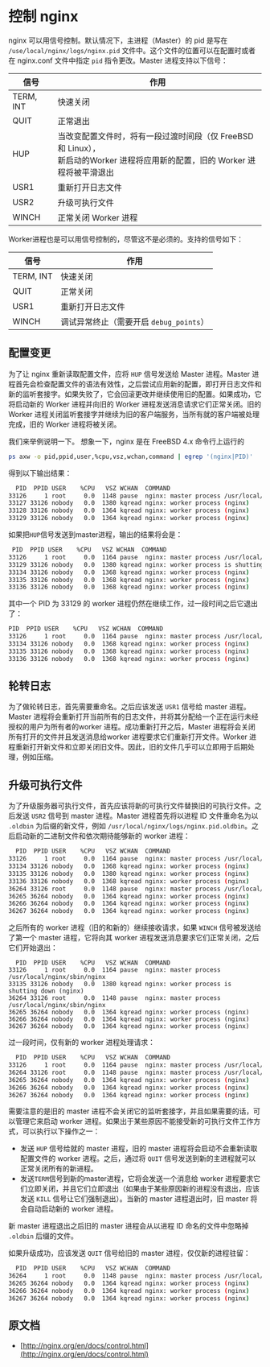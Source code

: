 # 控制 nginx

nginx 可以用信号控制。默认情况下，主进程（Master）的 pid 是写在 `/use/local/nginx/logs/nginx.pid` 文件中。这个文件的位置可以在配置时或者在 nginx.conf 文件中指定 `pid` 指令更改。Master 进程支持以下信号：

信号 | 作用
---|---
TERM, INT | 快速关闭
QUIT| 正常退出
HUP	| 当改变配置文件时，将有一段过渡时间段（仅 FreeBSD 和 Linux），<br/>新启动的Worker 进程将应用新的配置，旧的 Worker 进程将被平滑退出
USR1| 重新打开日志文件
USR2| 升级可执行文件
WINCH| 正常关闭 Worker 进程

Worker进程也是可以用信号控制的，尽管这不是必须的。支持的信号如下：

信号 | 作用
---|---
TERM, INT | 快速关闭
QUIT | 正常关闭
USR1 | 重新打开日志文件
WINCH | 调试异常终止（需要开启 `debug_points`）

## 配置变更

为了让 nginx 重新读取配置文件，应将 `HUP` 信号发送给 Master 进程。Master 进程首先会检查配置文件的语法有效性，之后尝试应用新的配置，即打开日志文件和新的监听套接字。如果失败了，它会回滚更改并继续使用旧的配置。如果成功，它将启动新的 Worker 进程并向旧的 Worker 进程发送消息请求它们正常关闭。旧的 Worker 进程关闭监听套接字并继续为旧的客户端服务，当所有就的客户端被处理完成，旧的 Worker 进程将被关闭。

我们来举例说明一下。 想象一下，nginx 是在 FreeBSD 4.x 命令行上运行的

```bash
ps axw -o pid,ppid,user,%cpu,vsz,wchan,command | egrep '(nginx|PID)'
```

得到以下输出结果：

```bash
  PID  PPID USER    %CPU   VSZ WCHAN  COMMAND
33126     1 root     0.0  1148 pause  nginx: master process /usr/local/nginx/sbin/nginx
33127 33126 nobody   0.0  1380 kqread nginx: worker process (nginx)
33128 33126 nobody   0.0  1364 kqread nginx: worker process (nginx)
33129 33126 nobody   0.0  1364 kqread nginx: worker process (nginx)
```

如果把`HUP`信号发送到master进程，输出的结果将会是：

```bash
 PID  PPID USER    %CPU   VSZ WCHAN  COMMAND
33126     1 root     0.0  1164 pause  nginx: master process /usr/local/nginx/sbin/nginx
33129 33126 nobody   0.0  1380 kqread nginx: worker process is shutting down (nginx)
33134 33126 nobody   0.0  1368 kqread nginx: worker process (nginx)
33135 33126 nobody   0.0  1368 kqread nginx: worker process (nginx)
33136 33126 nobody   0.0  1368 kqread nginx: worker process (nginx)
```

其中一个 PID 为 33129 的 worker 进程仍然在继续工作，过一段时间之后它退出了：

```bash
PID  PPID USER    %CPU   VSZ WCHAN  COMMAND
33126     1 root     0.0  1164 pause  nginx: master process /usr/local/nginx/sbin/nginx
33134 33126 nobody   0.0  1368 kqread nginx: worker process (nginx)
33135 33126 nobody   0.0  1368 kqread nginx: worker process (nginx)
33136 33126 nobody   0.0  1368 kqread nginx: worker process (nginx)
```

## 轮转日志

为了做轮转日志，首先需要重命名。之后应该发送 `USR1` 信号给 master 进程。Master 进程将会重新打开当前所有的日志文件，并将其分配给一个正在运行未经授权的用户为所有者的worker 进程。成功重新打开之后，Master 进程将会关闭所有打开的文件并且发送消息给worker 进程要求它们重新打开文件。Worker 进程重新打开新文件和立即关闭旧文件。因此，旧的文件几乎可以立即用于后期处理，例如压缩。

## 升级可执行文件

为了升级服务器可执行文件，首先应该将新的可执行文件替换旧的可执行文件。之后发送 `USR2` 信号到 master 进程。Master 进程首先将以进程 ID 文件重命名为以 `.oldbin` 为后缀的新文件，例如 `/usr/local/nginx/logs/nginx.pid.oldbin`。之后启动新的二进制文件和依次期待能够新的 worker 进程：

```bash
  PID  PPID USER    %CPU   VSZ WCHAN  COMMAND
33126     1 root     0.0  1164 pause  nginx: master process /usr/local/nginx/sbin/nginx
33134 33126 nobody   0.0  1368 kqread nginx: worker process (nginx)
33135 33126 nobody   0.0  1380 kqread nginx: worker process (nginx)
33136 33126 nobody   0.0  1368 kqread nginx: worker process (nginx)
36264 33126 root     0.0  1148 pause  nginx: master process /usr/local/nginx/sbin/nginx
36265 36264 nobody   0.0  1364 kqread nginx: worker process (nginx)
36266 36264 nobody   0.0  1364 kqread nginx: worker process (nginx)
36267 36264 nobody   0.0  1364 kqread nginx: worker process (nginx)
```

之后所有的 worker 进程（旧的和新的）继续接收请求，如果 `WINCH` 信号被发送给了第一个 master 进程，它将向其 worker 进程发送消息要求它们正常关闭，之后它们开始退出：

```
  PID  PPID USER    %CPU   VSZ WCHAN  COMMAND
33126     1 root     0.0  1164 pause  nginx: master process /usr/local/nginx/sbin/nginx
33135 33126 nobody   0.0  1380 kqread nginx: worker process is shutting down (nginx)
36264 33126 root     0.0  1148 pause  nginx: master process /usr/local/nginx/sbin/nginx
36265 36264 nobody   0.0  1364 kqread nginx: worker process (nginx)
36266 36264 nobody   0.0  1364 kqread nginx: worker process (nginx)
36267 36264 nobody   0.0  1364 kqread nginx: worker process (nginx)
```

过一段时间，仅有新的 worker 进程处理请求：

```bash
  PID  PPID USER    %CPU   VSZ WCHAN  COMMAND
33126     1 root     0.0  1164 pause  nginx: master process /usr/local/nginx/sbin/nginx
36264 33126 root     0.0  1148 pause  nginx: master process /usr/local/nginx/sbin/nginx
36265 36264 nobody   0.0  1364 kqread nginx: worker process (nginx)
36266 36264 nobody   0.0  1364 kqread nginx: worker process (nginx)
36267 36264 nobody   0.0  1364 kqread nginx: worker process (nginx)
```

需要注意的是旧的 master 进程不会关闭它的监听套接字，并且如果需要的话，可以管理它来启动 worker 进程。如果出于某些原因不能接受新的可执行文件工作方式，可以执行以下操作之一：

- 发送 `HUP` 信号给就的 master 进程，旧的 master 进程将会启动不会重新读取配置文件的 worker 进程。之后，通过将 `QUIT` 信号发送到新的主进程就可以正常关闭所有的新进程。
- 发送`TERM`信号到新的master进程，它将会发送一个消息给 worker 进程要求它们立即关闭，并且它们立即退出（如果由于某些原因新的进程没有退出，应该发送 `KILL` 信号让它们强制退出）。当新的 master 进程退出时，旧 master 将会自动启动新的 worker 进程。

新 master 进程退出之后旧的 master 进程会从以进程 ID 命名的文件中忽略掉 `.oldbin` 后缀的文件。

如果升级成功，应该发送 `QUIT` 信号给旧的 master 进程，仅仅新的进程驻留：

```bash
  PID  PPID USER    %CPU   VSZ WCHAN  COMMAND
36264     1 root     0.0  1148 pause  nginx: master process /usr/local/nginx/sbin/nginx
36265 36264 nobody   0.0  1364 kqread nginx: worker process (nginx)
36266 36264 nobody   0.0  1364 kqread nginx: worker process (nginx)
36267 36264 nobody   0.0  1364 kqread nginx: worker process (nginx)
```

## 原文档

- [http://nginx.org/en/docs/control.html](http://nginx.org/en/docs/control.html)

